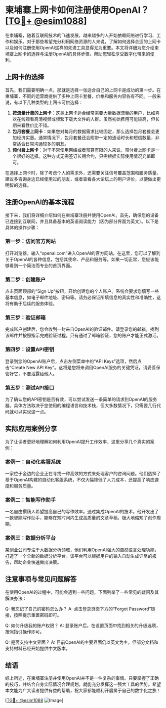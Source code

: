 # 柬埔寨上网卡如何注册使用OpenAI？[[TG💪+ @esim1088](https://t.me/s/esim1088)]

在柬埔寨，随着互联网技术的飞速发展，越来越多的人开始依赖网络进行学习、工作和娱乐。对于那些希望充分利用网络资源的人来说，了解如何选择合适的上网卡以及如何注册使用OpenAI这样的先进工具显得尤为重要。本文将详细为您介绍柬埔寨上网卡的选择与注册OpenAI的具体步骤，帮助您轻松享受数字化带来的便利。

## 上网卡的选择

首先，我们需要明确一点，那就是选择一张适合自己的上网卡是成功的第一步。在柬埔寨，不同的运营商提供了多种上网卡套餐，价格和服务内容各有不同。一般来说，有以下几种类型的上网卡可供选择：

1. **按流量计费的上网卡**：这类上网卡适合经常需要大量数据流量的用户，比如喜欢在线观看高清视频或频繁下载大文件的人群。虽然初始费用可能较高，但长期来看性价比不错。
2. **包月套餐上网卡**：如果您对每月的数据需求比较固定，那么选择包月套餐会更加经济实惠。通常情况下，包月套餐还会附带一定的通话时长和短信数量，非常适合日常沟通较多的朋友。
3. **预付费上网卡**：对于不常使用网络或者预算有限的人来说，预付费上网卡是一个很好的选择。这种方式无需签订长期合约，只需根据实际使用情况充值即可。

在选择上网卡时，除了考虑个人的需求外，还需要关注信号覆盖范围和服务质量。建议多咨询身边已经使用过的朋友，或者查看各大论坛上的用户评价，以便做出更明智的选择。

## 注册OpenAI的基本流程

接下来，我们将详细介绍如何在柬埔寨注册并使用OpenAI。首先，确保您的设备已连接到互联网，并且具备基本的英语阅读能力（因为部分界面为英文）。以下是具体的操作步骤：

### 第一步：访问官方网站

打开浏览器，输入“openai.com”进入OpenAI的官方网站。在这里，您可以了解到关于OpenAI的各种信息，包括其使命、产品和服务等。如果一切正常，您应该能够看到一个简洁而专业的首页界面。

### 第二步：创建账户

点击页面顶部的“Sign Up”按钮，开始创建您的个人账户。系统会要求您填写一些基本信息，如电子邮件地址、密码等。请务必保证所填信息的真实性和准确性，这将有助于后续的服务体验。

### 第三步：验证邮箱

完成账户创建后，您会收到一封来自OpenAI的验证邮件。请登录您的邮箱，找到该邮件并按照指示完成验证过程。只有通过了邮箱验证，您的账户才能正式激活。

### 第四步：设置API密钥

登录到您的OpenAI账户后，点击左侧菜单中的“API Keys”选项，然后点击“Create New API Key”。这将是您将来调用OpenAI服务的关键凭证，请妥善保管好它，不要泄露给他人。

### 第五步：测试API接口

为了确认您的API密钥是否有效，可以尝试发送一条简单的请求到OpenAI的服务器。具体方法取决于您使用的编程语言和技术栈，但大多数情况下，只需要几行代码就可以实现这一点。

## 实际应用案例分享

为了让读者更好地理解如何利用OpenAI提升工作效率，这里分享几个真实的案例：

### 案例一：自动化客服系统

一家位于金边的企业正在寻找一种高效的方式来处理客户的咨询问题。他们选择了基于OpenAI构建的自动化客服系统，不仅大幅降低了人力成本，还提高了响应速度和服务质量。

### 案例二：智能写作助手

一名自由撰稿人希望提高自己的写作效率。通过集成OpenAI的技术，他开发出了一款智能写作助手，能够在短时间内生成高质量的文章草稿，极大地缩短了创作周期。

### 案例三：数据分析平台

某创业公司专注于大数据分析领域，他们利用OpenAI强大的自然语言处理功能，打造了一个全新的数据分析平台。该平台可以根据用户的输入自动生成详尽的报告，帮助企业快速做出决策。

## 注意事项与常见问题解答

在使用OpenAI的过程中，可能会遇到一些问题。下面列举了一些常见的疑问及其解决办法：

Q: 我忘记了自己的密码怎么办？
A: 点击登录页面下方的“Forgot Password”链接，按照提示重置密码即可。

Q: 如何升级我的账户权限？
A: 登录账户后，在设置页面中找到相关的升级选项，按照指引操作即可。

Q: 是否支持中文界面？
A: 目前OpenAI的主要界面仍以英文为主，但部分文档和支持材料已经开始提供中文版本。

## 结语

综上所述，在柬埔寨注册并使用OpenAI并不是一件复杂的事情。只要掌握了正确的技巧，并结合自身实际情况合理规划，就能充分发挥这一强大工具的优势。希望本文能为广大读者提供有益的帮助，祝大家都能顺利开启属于自己的数字化之旅！

[[TG💪+ @esim1088](https://t.me/s/esim1088) ![Image](https://i.postimg.cc/4NQfJmqS/Snipaste-2025-05-13-00-14-12.png)]
